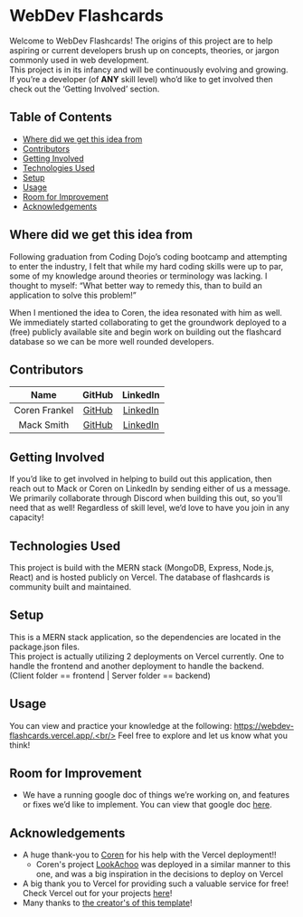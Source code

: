 # WebDev Flashcards
Welcome to WebDev Flashcards! The origins of this project are to help aspiring or current developers brush up on concepts, theories, or jargon commonly used in web development.<br/>
This project is in its infancy and will be continuously evolving and growing. If you’re a developer (of <b>ANY</b> skill level) who’d like to get involved then check out the ‘Getting Involved’ section.

## Table of Contents
* [Where did we get this idea from](#where-did-we-get-this-idea-from)
* [Contributors](#contributors)
* [Getting Involved](#getting-involved)
* [Technologies Used](#technologies-used)
* [Setup](#setup)
* [Usage](#usage)
* [Room for Improvement](#room-for-improvement)
* [Acknowledgements](#acknowledgements)

## Where did we get this idea from
Following graduation from Coding Dojo’s coding bootcamp and attempting to enter the industry, I felt that while my hard coding skills were up to par, some of my knowledge around theories or terminology was lacking. I thought to myself:  “What better way to remedy this, than to build an application to solve this problem!”

When I mentioned the idea to Coren, the idea resonated with him as well. We immediately started collaborating to get the groundwork deployed to a (free) publicly available site and begin work on building out the flashcard database so we can be more well rounded developers.

## Contributors
| Name | GitHub | LinkedIn |
| :---: | :---: | :---: |
| Coren Frankel | [GitHub](https://github.com/coren-frankel) | [LinkedIn](https://www.linkedin.com/in/coren-frankel/)
| Mack Smith | [GitHub](https://github.com/m-smith15) | [LinkedIn](https://www.linkedin.com/in/macksmithlambeau/)

## Getting Involved
If you’d like to get involved in helping to build out this application, then reach out to Mack or Coren on LinkedIn by sending either of us a message. We primarily collaborate through Discord when building this out, so you’ll need that as well! 
Regardless of skill level, we’d love to have you join in any capacity!

<!-- TODO: Incorporate first contirbution instructions, or link to them somewhere -->

## Technologies Used
This project is build with the MERN stack (MongoDB, Express, Node.js, React) and is hosted publicly on Vercel.
The database of flashcards is community built and maintained.

## Setup
This is a MERN stack application, so the dependencies are located in the package.json files.<br/>
This project is actually utilizing 2 deployments on Vercel currently. One to handle the frontend and another deployment to handle the backend. <br/> 
(Client folder == frontend | Server folder == backend)<br/>
<!-- TODO: Will describe process to fork and run locally once the dev | | localhost feature is added to project -->

## Usage
You can view and practice your knowledge at the following: https://webdev-flashcards.vercel.app/.<br/> 
Feel free to explore and let us know what you think!

## Room for Improvement
  - We have a running google doc of things we’re working on, and features or fixes we’d like to implement. You can view that google doc [here](https://docs.google.com/document/d/1WCxL-ObpanxA-0_K81IMbNgWlwDwPS5SKxNcyhSYlw0/edit).

## Acknowledgements
- A huge thank-you to [Coren](https://github.com/coren-frankel) for his help with the Vercel deployment!!
  - Coren's project [LookAchoo](https://github.com/coren-frankel/LookAchoo) was deployed in a similar manner to this one, and was a big inspiration in the decisions to deploy on Vercel
- A big thank you to Vercel for providing such a valuable service for free! Check Vercel out for your projects [here](https://vercel.com/)!
- Many thanks to [the creator's of this template](https://github.com/ritaly/README-cheatsheet/blob/master/README.md)!
